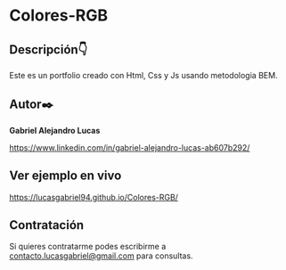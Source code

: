 # Colores-RGB

## Descripción👇
Este es un portfolio creado con Html, Css y Js usando metodologia BEM.

 ## Autor✒️ 
 **Gabriel Alejandro Lucas**

 https://www.linkedin.com/in/gabriel-alejandro-lucas-ab607b292/

 ## Ver ejemplo en vivo
https://lucasgabriel94.github.io/Colores-RGB/
 ## Contratación
 Si quieres contratarme podes escribirme a contacto.lucasgabriel@gmail.com para consultas.
